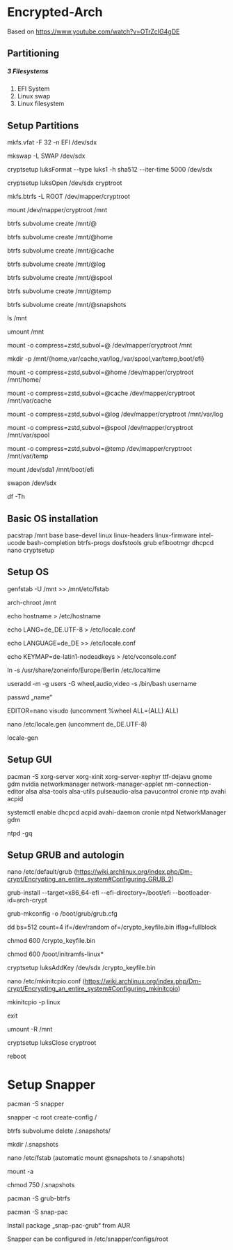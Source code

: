 # Encrypted-Arch
Based on https://www.youtube.com/watch?v=OTrZcIG4gDE

## Partitioning
##### 3 Filesystems
1. EFI System
2. Linux swap
3. Linux filesystem

## Setup Partitions
mkfs.vfat -F 32 -n EFI /dev/sdx

mkswap -L SWAP /dev/sdx

cryptsetup luksFormat --type luks1 -h sha512 --iter-time 5000 /dev/sdx

cryptsetup luksOpen /dev/sdx cryptroot

mkfs.btrfs -L ROOT /dev/mapper/cryptroot

mount /dev/mapper/cryptroot /mnt

btrfs subvolume create /mnt/@

btrfs subvolume create /mnt/@home

btrfs subvolume create /mnt/@cache

btrfs subvolume create /mnt/@log

btrfs subvolume create /mnt/@spool

btrfs subvolume create /mnt/@temp

btrfs subvolume create /mnt/@snapshots

ls /mnt

umount /mnt

mount -o compress=zstd,subvol=@ /dev/mapper/cryptroot /mnt

mkdir -p /mnt/{home,var/cache,var/log,/var/spool,var/temp,boot/efi}

mount -o compress=zstd,subvol=@home /dev/mapper/cryptroot /mnt/home/

mount -o compress=zstd,subvol=@cache /dev/mapper/cryptroot /mnt/var/cache

mount -o compress=zstd,subvol=@log /dev/mapper/cryptroot /mnt/var/log

mount -o compress=zstd,subvol=@spool /dev/mapper/cryptroot /mnt/var/spool

mount -o compress=zstd,subvol=@temp /dev/mapper/cryptroot /mnt/var/temp

mount /dev/sda1 /mnt/boot/efi

swapon /dev/sdx

df -Th 

## Basic OS installation
pacstrap /mnt base base-devel linux linux-headers linux-firmware intel-ucode
bash-completion btrfs-progs dosfstools grub efibootmgr dhcpcd nano cryptsetup

## Setup OS
genfstab -U /mnt >> /mnt/etc/fstab

arch-chroot /mnt

echo hostname > /etc/hostname

echo LANG=de_DE.UTF-8 > /etc/locale.conf

echo LANGUAGE=de_DE >> /etc/locale.conf

echo KEYMAP=de-latin1-nodeadkeys > /etc/vconsole.conf

ln -s /usr/share/zoneinfo/Europe/Berlin /etc/localtime

useradd -m -g users -G wheel,audio,video -s /bin/bash username

passwd „name“

EDITOR=nano visudo (uncomment %wheel ALL=(ALL) ALL)

nano /etc/locale.gen (uncomment de_DE.UTF-8)

locale-gen

## Setup GUI
pacman -S xorg-server xorg-xinit xorg-server-xephyr ttf-dejavu gnome
gdm nvidia networkmanager network-manager-applet nm-connection-
editor alsa alsa-tools alsa-utils pulseaudio-alsa pavucontrol cronie ntp
avahi acpid

systemctl enable dhcpcd acpid avahi-daemon cronie ntpd NetworkManager gdm

ntpd -gq

## Setup GRUB and autologin
nano /etc/default/grub (https://wiki.archlinux.org/index.php/Dm-crypt/Encrypting_an_entire_system#Configuring_GRUB_2)

grub-install --target=x86_64-efi --efi-directory=/boot/efi --bootloader-id=arch-crypt

grub-mkconfig -o /boot/grub/grub.cfg

dd bs=512 count=4 if=/dev/random of=/crypto_keyfile.bin iflag=fullblock

chmod 600 /crypto_keyfile.bin

chmod 600 /boot/initramfs-linux*

cryptsetup luksAddKey /dev/sdx /crypto_keyfile.bin

nano /etc/mkinitcpio.conf (https://wiki.archlinux.org/index.php/Dm-crypt/Encrypting_an_entire_system#Configuring_mkinitcpio)

mkinitcpio -p linux

exit

umount -R /mnt

cryptsetup luksClose cryptroot

reboot

# Setup Snapper
pacman -S snapper

snapper -c root create-config /

btrfs subvolume delete /.snapshots/

mkdir /.snapshots

nano /etc/fstab (automatic mount @snapshots to /.snapshots)

mount -a

chmod 750 /.snapshots

pacman -S grub-btrfs

pacman -S snap-pac

Install package „snap-pac-grub“ from AUR

Snapper can be configured in /etc/snapper/configs/root




















